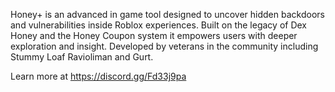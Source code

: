 Honey+ is an advanced in game tool designed to uncover hidden backdoors and vulnerabilities inside Roblox experiences. Built on the legacy of Dex Honey and the Honey Coupon system it empowers users with deeper exploration and insight. Developed by veterans in the community including Stummy Loaf Ravioliman and Gurt.

Learn more at https://discord.gg/Fd33j9pa

